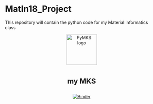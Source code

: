 # MatIn18_Project
This repository will contain the python code for my Material informatics class
<p align="center">
<img src="https://i1.wp.com/francehockey.fr/wp-content/uploads/2018/01/hockey-sur-glace-les-gothiques-vs-chamonix-_-nicolas-leclerc-41-leandre-leber-gazettesports.jpg?fit=630%2C420"
     height="100"
     alt="PyMKS logo"
     class="inline">
</p>

<h1>
<p align="center">
<sup>
<strong>
my MKS 
</strong>
</sup>
</p>
</h1>

<p align="center">

<a href="https://mybinder.org/v2/gh/NicolasLeclerc/MatIn18_Project/master" target="_blank">
<img src="http://mybinder.org/badge.svg" alt="Binder">
</p>

